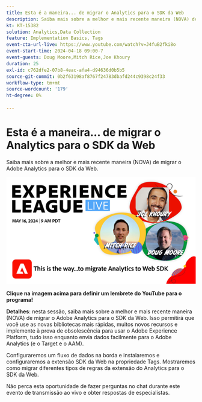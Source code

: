 ```yaml
---
title: Esta é a maneira... de migrar o Analytics para o SDK da Web
description: Saiba mais sobre a melhor e mais recente maneira (NOVA) de migrar o Adobe Analytics para o SDK da Web
kt: KT-15382
solution: Analytics,Data Collection
feature: Implementation Basics, Tags
event-cta-url-live: https://www.youtube.com/watch?v=J4fuB2fki8o
event-start-time: 2024-04-18 09:00-7
event-guests: Doug Moore,Mitch Rice,Joe Khoury
duration: 25
exl-id: c762dfe2-07b8-4eac-afa4-d94636d0b5b5
source-git-commit: 0b2f63198af8767f24783dbafd244c9398c24f33
workflow-type: tm+mt
source-wordcount: '179'
ht-degree: 0%

---
```


# Esta é a maneira... de migrar o Analytics para o SDK da Web

Saiba mais sobre a melhor e mais recente maneira (NOVA) de migrar o Adobe Analytics para o SDK da Web.

[![ExL LIVE 16 de maio de 2024](assets/WebBanner-May16-2024.jpg)](https://www.youtube.com/watch?v=J4fuB2fki8o)

**Clique na imagem acima para definir um lembrete do YouTube para o programa!**


**Detalhes**: nesta sessão, saiba mais sobre a melhor e mais recente maneira (NOVA) de migrar o Adobe Analytics para o SDK da Web. Isso permitirá que você use as novas bibliotecas mais rápidas, muitos novos recursos e implemente à prova de obsolescência para usar o Adobe Experience Platform, tudo isso enquanto envia dados facilmente para o Adobe Analytics (e o Target e o AAM).

Configuraremos um fluxo de dados na borda e instalaremos e configuraremos a extensão SDK da Web na propriedade Tags. Mostraremos como migrar diferentes tipos de regras da extensão do Analytics para o SDK da Web.

Não perca esta oportunidade de fazer perguntas no chat durante este evento de transmissão ao vivo e obter respostas de especialistas.

